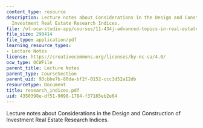 ```yaml
---
content_type: resource
description: Lecture notes about Considerations in the Design and Construction of
  Investment Real Estate Research Indices.
file: /ol-ocw-studio-app/courses/11-434j-advanced-topics-in-real-estate-finance-spring-2007/4350398edf5190981784f37165eb2e64_research_indices.pdf
file_size: 290414
file_type: application/pdf
learning_resource_types:
- Lecture Notes
license: https://creativecommons.org/licenses/by-nc-sa/4.0/
ocw_type: OCWFile
parent_title: Lecture Notes
parent_type: CourseSection
parent_uid: 93cbbe7b-80da-bf2f-0152-ccc3d52a12db
resourcetype: Document
title: research_indices.pdf
uid: 4350398e-df51-9098-1784-f37165eb2e64
---
```

Lecture notes about Considerations in the Design and Construction of Investment Real Estate Research Indices.